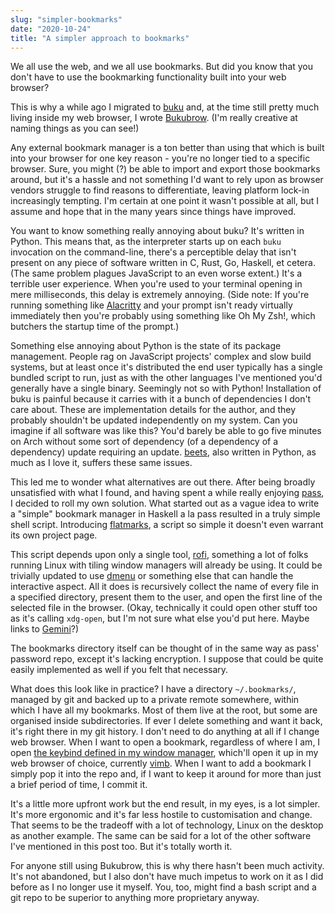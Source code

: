 ```yaml
---
slug: "simpler-bookmarks"
date: "2020-10-24"
title: "A simpler approach to bookmarks"
---
```


We all use the web, and we all use bookmarks. But did you know that you don't have to use the bookmarking functionality built into your web browser?

This is why a while ago I migrated to [buku](https://github.com/jarun/buku) and, at the time still pretty much living inside my web browser, I wrote [Bukubrow](https://github.com/samhh/bukubrow-webext). (I'm really creative at naming things as you can see!)

Any external bookmark manager is a ton better than using that which is built into your browser for one key reason - you're no longer tied to a specific browser. Sure, you might (?) be able to import and export those bookmarks around, but it's a hassle and not something I'd want to rely upon as browser vendors struggle to find reasons to differentiate, leaving platform lock-in increasingly tempting. I'm certain at one point it wasn't possible at all, but I assume and hope that in the many years since things have improved.

You want to know something really annoying about buku? It's written in Python. This means that, as the interpreter starts up on each `buku` invocation on the command-line, there's a perceptible delay that isn't present on any piece of software written in C, Rust, Go, Haskell, et cetera. (The same problem plagues JavaScript to an even worse extent.) It's a terrible user experience. When you're used to your terminal opening in mere milliseconds, this delay is extremely annoying. (Side note: If you're running something like [Alacritty](https://github.com/alacritty/alacritty) and your prompt isn't ready virtually immediately then you're probably using something like Oh My Zsh!, which butchers the startup time of the prompt.)

Something else annoying about Python is the state of its package management. People rag on JavaScript projects' complex and slow build systems, but at least once it's distributed the end user typically has a single bundled script to run, just as with the other languages I've mentioned you'd generally have a single binary. Seemingly not so with Python! Installation of buku is painful because it carries with it a bunch of dependencies I don't care about. These are implementation details for the author, and they probably shouldn't be updated independently on my system. Can you imagine if all software was like this? You'd barely be able to go five minutes on Arch without some sort of dependency (of a dependency of a dependency) update requiring an update. [beets](https://beets.readthedocs.io/en/stable/), also written in Python, as much as I love it, suffers these same issues.

This led me to wonder what alternatives are out there. After being broadly unsatisfied with what I found, and having spent a while really enjoying [pass](https://www.passwordstore.org/), I decided to roll my own solution. What started out as a vague idea to write a "simple" bookmark manager in Haskell a la pass resulted in a truly simple shell script. Introducing [flatmarks](https://github.com/samhh/dotfiles/blob/bcb15d05274478d78b4eecb7f56dd813f15a9dbe/home/scripts/flatmarks.sh), a script so simple it doesn't even warrant its own project page.

This script depends upon only a single tool, [rofi](https://github.com/davatorium/rofi), something a lot of folks running Linux with tiling window managers will already be using. It could be trivially updated to use [dmenu](https://tools.suckless.org/dmenu/) or something else that can handle the interactive aspect. All it does is recursively collect the name of every file in a specified directory, present them to the user, and open the first line of the selected file in the browser. (Okay, technically it could open other stuff too as it's calling `xdg-open`, but I'm not sure what else you'd put here. Maybe links to [Gemini](https://gemini.circumlunar.space/)?)

The bookmarks directory itself can be thought of in the same way as pass' password repo, except it's lacking encryption. I suppose that could be quite easily implemented as well if you felt that necessary.

What does this look like in practice? I have a directory `~/.bookmarks/`, managed by git and backed up to a private remote somewhere, within which I have all my bookmarks. Most of them live at the root, but some are organised inside subdirectories. If ever I delete something and want it back, it's right there in my git history. I don't need to do anything at all if I change web browser. When I want to open a bookmark, regardless of where I am, I open [the keybind defined in my window manager](https://github.com/samhh/dotfiles/blob/0f25b2e7cf4ca26482221347afac0034fee9f921/home/xmonad-samhh/Main.hs#L273), which'll open it up in my web browser of choice, currently [vimb](https://github.com/fanglingsu/vimb). When I want to add a bookmark I simply pop it into the repo and, if I want to keep it around for more than just a brief period of time, I commit it.

It's a little more upfront work but the end result, in my eyes, is a lot simpler. It's more ergonomic and it's far less hostile to customisation and change. That seems to be the tradeoff with a lot of technology, Linux on the desktop as another example. The same can be said for a lot of the other software I've mentioned in this post too. But it's totally worth it.

For anyone still using Bukubrow, this is why there hasn't been much activity. It's not abandoned, but I also don't have much impetus to work on it as I did before as I no longer use it myself. You, too, might find a bash script and a git repo to be superior to anything more proprietary anyway.

